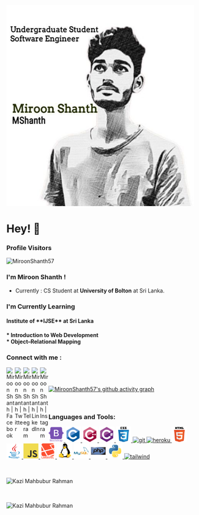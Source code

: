 


![This is an image](assets/pic/pic2.jpeg)


<h1> Hey! 👋 </h1>

### Profile Visitors
<p align="left"> <img src="https://komarev.com/ghpvc/?username=MiroonShanth57&label=Profile%20views&color=0e75b6&style=flat" alt="MiroonShanth57" /> </p>


<h3> I'm Miroon Shanth !</h3>

* Currently : CS Student at **University of Bolton** at Sri Lanka.

<h3>I'm Currently Learning </h4>

<h4>Institute of **IJSE** at Sri Lanka<h4>
* Introduction to Web Development<br />
* Object–Relational Mapping 

<h3>Connect with me :</h3>



[<img align="left" alt="Miroon Shanth | Facebook" width="22px" src="https://cdn-icons-png.flaticon.com/512/124/124010.png" />][facebook]

[<img align="left" alt="Miroon Shanth | Twitter" width="22px" src="https://cdn.jsdelivr.net/npm/simple-icons@v3/icons/twitter.svg" />][twitter]

[<img align="left" alt="Miroon Shanth | Telegram" width="22px" src="https://cdn-icons-png.flaticon.com/512/906/906377.png" />][telegram]

[<img align="left" alt="Miroon Shanth | LinkedIn" width="22px" src="https://cdn.jsdelivr.net/npm/simple-icons@v3/icons/linkedin.svg" />][linkedin]

[<img align="left" alt="Miroon Shanth | Instagram" width="22px" src="https://cdn.jsdelivr.net/npm/simple-icons@v3/icons/instagram.svg" />][instagram]

<br /><br />

[![MiroonShanth57's github activity graph](https://activity-graph.herokuapp.com/graph?username=MiroonShanth57&bg_color=ffffff&color=777777&line=ff5200&point=1adbce&area=true&hide_border=true)](https://github.com/MiroonShanth57/github-readme-activity-graph)

<br /> 

<h3 align="left">Languages and Tools:</h3>
<p align="left"> <a href="https://getbootstrap.com" target="_blank"> <img src="https://raw.githubusercontent.com/devicons/devicon/master/icons/bootstrap/bootstrap-plain-wordmark.svg" alt="bootstrap" width="40" height="40"/> </a> <a href="https://www.cprogramming.com/" target="_blank"> <img src="https://raw.githubusercontent.com/devicons/devicon/master/icons/c/c-original.svg" alt="c" width="40" height="40"/> </a> <a href="https://www.w3schools.com/cpp/" target="_blank"> <img src="https://raw.githubusercontent.com/devicons/devicon/master/icons/cplusplus/cplusplus-original.svg" alt="cplusplus" width="40" height="40"/> </a> <a href="https://www.w3schools.com/cs/" target="_blank"> <img src="https://raw.githubusercontent.com/devicons/devicon/master/icons/csharp/csharp-original.svg" alt="csharp" width="40" height="40"/> </a> <a href="https://www.w3schools.com/css/" target="_blank"> <img src="https://raw.githubusercontent.com/devicons/devicon/master/icons/css3/css3-original-wordmark.svg" alt="css3" width="40" height="40"/> </a> <a href="https://git-scm.com/" target="_blank"> <img src="https://www.vectorlogo.zone/logos/git-scm/git-scm-icon.svg" alt="git" width="40" height="40"/> </a> <a href="https://heroku.com" target="_blank"> <img src="https://www.vectorlogo.zone/logos/heroku/heroku-icon.svg" alt="heroku" width="40" height="40"/> </a> <a href="https://www.w3.org/html/" target="_blank"> <img src="https://raw.githubusercontent.com/devicons/devicon/master/icons/html5/html5-original-wordmark.svg" alt="html5" width="40" height="40"/> </a> <a href="https://www.java.com" target="_blank"> <img src="https://raw.githubusercontent.com/devicons/devicon/master/icons/java/java-original.svg" alt="java" width="40" height="40"/> </a> <a href="https://developer.mozilla.org/en-US/docs/Web/JavaScript" target="_blank"> <img src="https://raw.githubusercontent.com/devicons/devicon/master/icons/javascript/javascript-original.svg" alt="javascript" width="40" height="40"/> </a> <a href="https://laravel.com/" target="_blank"> <img src="https://raw.githubusercontent.com/devicons/devicon/master/icons/laravel/laravel-plain-wordmark.svg" alt="laravel" width="40" height="40"/> </a> <a href="https://www.linux.org/" target="_blank"> <img src="https://raw.githubusercontent.com/devicons/devicon/master/icons/linux/linux-original.svg" alt="linux" width="40" height="40"/> </a> <a href="https://www.mysql.com/" target="_blank"> <img src="https://raw.githubusercontent.com/devicons/devicon/master/icons/mysql/mysql-original-wordmark.svg" alt="mysql" width="40" height="40"/> </a> <a href="https://www.php.net" target="_blank"> <img src="https://raw.githubusercontent.com/devicons/devicon/master/icons/php/php-original.svg" alt="php" width="40" height="40"/> </a> <a href="https://www.python.org" target="_blank"> <img src="https://raw.githubusercontent.com/devicons/devicon/master/icons/python/python-original.svg" alt="python" width="40" height="40"/> </a> <a href="https://tailwindcss.com/" target="_blank"> <img src="https://www.vectorlogo.zone/logos/tailwindcss/tailwindcss-icon.svg" alt="tailwind" width="40" height="40"/> </a> </p>
<br />
<p><img width="494" align="center" src="https://github-readme-stats.vercel.app/api/top-langs?username=MiroonShanth57&show_icons=true&locale=en&layout=compact" alt="Kazi Mahbubur Rahman" /></p>
<br />
<p><img align="center" src="https://github-readme-stats.vercel.app/api?username=MiroonShanth57&show_icons=true&locale=en" alt="Kazi Mahbubur Rahman" /></p>


[facebook]: https://facebook.com/Miroon
[twitter]: https://twitter.com/@MiroonShanth19
[instagram]: https://instagram.com/miroon_shanth07
[linkedin]: https://linkedin.com/in/MiroonShanth
[telegram]: https://t.me/MiroonShanth


